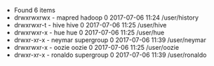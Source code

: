 * Found 6 items
* drwxrwxrwx   - mapred  hadoop              0 2017-07-06 11:24 /user/history
* drwxrwxr-t   - hive    hive                0 2017-07-06 11:25 /user/hive
* drwxrwxr-x   - hue     hue                 0 2017-07-06 11:25 /user/hue
* drwxr-xr-x   - neymar  supergroup          0 2017-07-06 11:39 /user/neymar
* drwxrwxr-x   - oozie   oozie               0 2017-07-06 11:25 /user/oozie
* drwxr-xr-x   - ronaldo supergroup          0 2017-07-06 11:39 /user/ronaldo

